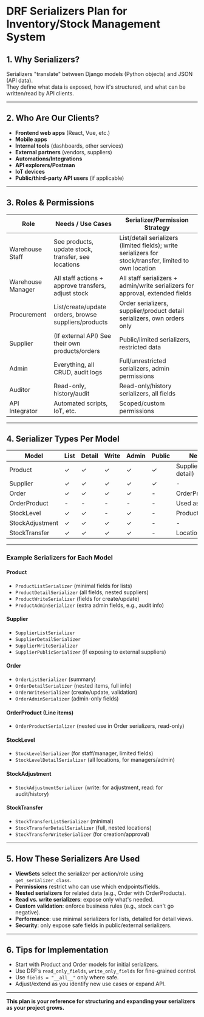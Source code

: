 # DRF Serializers Plan for Inventory/Stock Management System

## 1. Why Serializers?
Serializers "translate" between Django models (Python objects) and JSON (API data).  
They define what data is exposed, how it's structured, and what can be written/read by API clients.

---

## 2. Who Are Our Clients?

- **Frontend web apps** (React, Vue, etc.)
- **Mobile apps**
- **Internal tools** (dashboards, other services)
- **External partners** (vendors, suppliers)
- **Automations/Integrations**
- **API explorers/Postman**
- **IoT devices**
- **Public/third-party API users** (if applicable)

---

## 3. Roles & Permissions

| Role                | Needs / Use Cases                                           | Serializer/Permission Strategy                                    |
|---------------------|------------------------------------------------------------|-------------------------------------------------------------------|
| Warehouse Staff     | See products, update stock, transfer, see locations        | List/detail serializers (limited fields); write serializers for stock/transfer, limited to own location |
| Warehouse Manager   | All staff actions + approve transfers, adjust stock        | All staff serializers + admin/write serializers for approval, extended fields |
| Procurement         | List/create/update orders, browse suppliers/products       | Order serializers, supplier/product detail serializers, own orders only |
| Supplier            | (If external API) See their own products/orders            | Public/limited serializers, restricted data                        |
| Admin               | Everything, all CRUD, audit logs                           | Full/unrestricted serializers, admin permissions                   |
| Auditor             | Read-only, history/audit                                   | Read-only/history serializers, all fields                          |
| API Integrator      | Automated scripts, IoT, etc.                               | Scoped/custom permissions                                          |

---

## 4. Serializer Types Per Model

| Model           | List  | Detail | Write | Admin | Public | Nested                  |
|-----------------|-------|--------|-------|-------|--------|-------------------------|
| Product         | ✓     | ✓      | ✓     | ✓     | ✓      | Suppliers (in detail)   |
| Supplier        | ✓     | ✓      | ✓     | ✓     | ✓      | -                       |
| Order           | ✓     | ✓      | ✓     | ✓     | -      | OrderProducts           |
| OrderProduct    | -     | -      | -     | -     | -      | Used as nested          |
| StockLevel      | ✓     | ✓      | -     | ✓     | -      | Product/location        |
| StockAdjustment | ✓     | ✓      | ✓     | ✓     | -      | -                       |
| StockTransfer   | ✓     | ✓      | ✓     | ✓     | -      | Locations               |

---

### **Example Serializers for Each Model**

#### Product
- `ProductListSerializer` (minimal fields for lists)
- `ProductDetailSerializer` (all fields, nested suppliers)
- `ProductWriteSerializer` (fields for create/update)
- `ProductAdminSerializer` (extra admin fields, e.g., audit info)

#### Supplier
- `SupplierListSerializer`
- `SupplierDetailSerializer`
- `SupplierWriteSerializer`
- `SupplierPublicSerializer` (if exposing to external suppliers)

#### Order
- `OrderListSerializer` (summary)
- `OrderDetailSerializer` (nested items, full info)
- `OrderWriteSerializer` (create/update, validation)
- `OrderAdminSerializer` (admin-only fields)

#### OrderProduct (Line items)
- `OrderProductSerializer` (nested use in Order serializers, read-only)

#### StockLevel
- `StockLevelSerializer` (for staff/manager, limited fields)
- `StockLevelDetailSerializer` (all locations, for managers/admin)

#### StockAdjustment
- `StockAdjustmentSerializer` (write: for adjustment, read: for audit/history)

#### StockTransfer
- `StockTransferListSerializer` (minimal)
- `StockTransferDetailSerializer` (full, nested locations)
- `StockTransferWriteSerializer` (for creation/approval)

---

## 5. How These Serializers Are Used

- **ViewSets** select the serializer per action/role using `get_serializer_class`.
- **Permissions** restrict who can use which endpoints/fields.
- **Nested serializers** for related data (e.g., Order with OrderProducts).
- **Read vs. write serializers**: expose only what's needed.
- **Custom validation**: enforce business rules (e.g., stock can't go negative).
- **Performance**: use minimal serializers for lists, detailed for detail views.
- **Security**: only expose safe fields in public/external serializers.

---

## 6. Tips for Implementation

- Start with Product and Order models for initial serializers.
- Use DRF’s `read_only_fields`, `write_only_fields` for fine-grained control.
- Use `fields = "__all__"` only where safe.
- Adjust/extend as you identify new use cases or expand API.

---

**This plan is your reference for structuring and expanding your serializers as your project grows.**